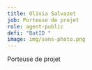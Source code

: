 ```yaml
---
title: Olivia Salvazet
job: Porteuse de projet
role: agent-public
defi: "BatID "
image: img/sans-photo.png
---
```

Porteuse de projet
